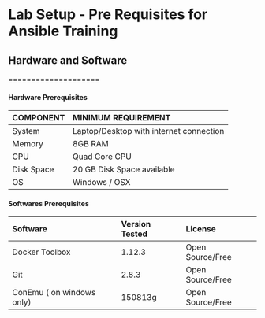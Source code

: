 # Lab Setup - Pre Requisites for Ansible Training
## Hardware and Software
====================

#### Hardware  Prerequisites

| COMPONENT    | MINIMUM REQUIREMENT     |
| :------------- | :------------- |
| System      | Laptop/Desktop with internet connection       |
| Memory |  8GB RAM |
|  CPU    |  Quad Core CPU |
| Disk Space | 20 GB Disk Space available |
| OS |  Windows / OSX |

####  Softwares Prerequisites

| Software  | Version Tested     | License     |
| :------------- | :------------- | :------------- |
| Docker Toolbox       | 1.12.3      | Open Source/Free |
| Git  | 2.8.3 | Open Source/Free |
| ConEmu ( on windows only) | 150813g | Open Source/Free |
